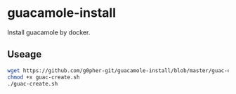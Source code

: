 # guacamole-install
Install guacamole by docker.

## Useage
``` bash
wget https://github.com/g0pher-git/guacamole-install/blob/master/guac-create.sh
chmod +x guac-create.sh
./guac-create.sh
```

